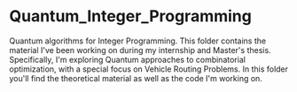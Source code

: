 # Quantum_Integer_Programming
Quantum algorithms for Integer Programming.
This folder contains the material I've been working on during my internship and Master's thesis.
Specifically, I'm exploring Quantum approaches to combinatorial optimization, with a special focus on Vehicle Routing Problems.
In this folder you'll find the theoretical material as well as the code I'm working on.
